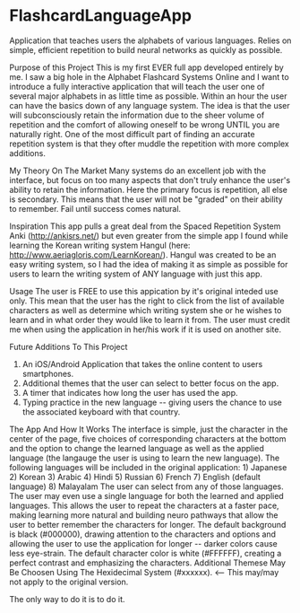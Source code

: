 # FlashcardLanguageApp
Application that teaches users the alphabets of various languages. Relies on simple, efficient repetition to build neural networks as quickly as possible.

Purpose of this Project
This is my first EVER full app developed entirely by me. I saw a big hole in the Alphabet Flashcard Systems Online and I want to introduce a fully interactive application that will teach the user one of several major alphabets in as little time as possible. Within an hour the user can have the basics down of any language system. The idea is that the user will subconsciously retain the information due
to the sheer volume of repetition and the comfort of allowing oneself to be wrong UNTIL you are naturally right. One of the most difficult part of finding an accurate repetition system is that they ofter
muddle the repetition with more complex additions.

My Theory On The Market
Many systems do an excellent job with the interface, but focus on too many aspects that don't truly enhance the user's ability to retain the information. Here the primary focus is repetition, all else is
secondary. This means that the user will not be "graded" on their ability to remember. Fail until success comes natural.

Inspiration
This app pulls a great deal from the Spaced Repetition System Anki (http://ankisrs.net/) but even greater from the simple app I found while learning the Korean writing system Hangul (here:
http://www.aeriagloris.com/LearnKorean/). Hangul was created to be an easy writing system, so I had the idea of making it as simple as possible for users to learn the writing system of ANY language with
just this app.

Usage
The user is FREE to use this appication by it's original inteded use only. This mean that the user has the right to click from the list of available characters as well as determine which writing system
she or he wishes to learn and in what order they would like to learn it from. The user must credit me when using the application in her/his work if it is used on another site.

Future Additions To This Project
1) An iOS/Android Application that takes the online content to users smartphones.
2) Additional themes that the user can select to better focus on the app.
3) A timer that indicates how long the user has used the app.
4) Typing practice in the new language -- giving users the chance to use the
   associated keyboard with that country.

The App And How It Works
The interface is simple, just the character in the center of the page, five choices of corresponding characters at the bottom and the option to change the learned language as well as the applied language
(the langauge the user is using to learn the new language). The following languages will be included in the original application:
          1) Japanese
          2) Korean
          3) Arabic
          4) Hindi
          5) Russian
          6) French
          7) English (default language)
          8) Malayalam
The user can select from any of those languages. The user may even use a single language for both the learned and applied languages. This allows the user to repeat the characters at a faster pace, making
learning more natural and building neuro pathways that allow the user to better remember the characters for longer.
The default background is black (#000000), drawing attention to the characters and options and allowing the user to use the application for longer -- darker colors cause less eye-strain.
The default character color is white (#FFFFFF), creating a perfect contrast and emphasizing the characters.
Additional Themese May Be Choosen Using The Hexidecimal System (#xxxxxx). <-- This may/may not apply to the original version.


The only way to do it is to do it.
